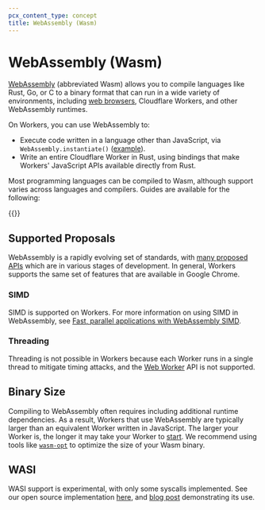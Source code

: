 ```yaml
---
pcx_content_type: concept
title: WebAssembly (Wasm)
---
```


# WebAssembly (Wasm)

[WebAssembly](https://webassembly.org/) (abbreviated Wasm) allows you to compile languages like Rust, Go, or C to a binary format that can run in a wide variety of environments, including [web browsers](https://developer.mozilla.org/en-US/docs/WebAssembly#browser_compatibility), Cloudflare Workers, and other WebAssembly runtimes.

On Workers, you can use WebAssembly to:
- Execute code written in a language other than JavaScript, via `WebAssembly.instantiate()` ([example](/workers/platform/web-assembly/javascript/#use-from-javascript)).
- Write an entire Cloudflare Worker in Rust, using bindings that make Workers' JavaScript APIs available directly from Rust.

Most programming languages can be compiled to Wasm, although support varies across languages and compilers. Guides are available for the following:

{{<directory-listing>}}

## Supported Proposals

WebAssembly is a rapidly evolving set of standards, with [many proposed APIs](https://webassembly.org/roadmap/) which are in various stages of development. In general, Workers supports the same set of features that are available in Google Chrome.

### SIMD

SIMD is supported on Workers. For more information on using SIMD in WebAssembly, see [Fast, parallel applications with WebAssembly SIMD](https://v8.dev/features/simd).

### Threading

Threading is not possible in Workers because each Worker runs in a single thread to mitigate timing attacks, and the [Web Worker](https://developer.mozilla.org/en-US/docs/Web/API/Web_Workers_API) API is not supported.

## Binary Size

Compiling to WebAssembly often requires including additional runtime dependencies. As a result, Workers that use WebAssembly are typically larger than an equivalent Worker written in JavaScript. The larger your Worker is, the longer it may take your Worker to [start](https://developers.cloudflare.com/workers/platform/limits/#worker-startup-time). We recommend using tools like [`wasm-opt`](https://github.com/brson/wasm-opt-rs) to optimize the size of your Wasm binary.

## WASI

WASI support is experimental, with only some syscalls implemented. See our open source implementation [here](https://github.com/cloudflare/workers-wasi), and [blog post](https://blog.cloudflare.com/announcing-wasi-on-workers/) demonstrating its use. 
